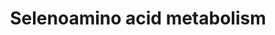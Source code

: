 ---
annotations:
- type: Pathway Ontology
  value: selenoamino acid metabolic pathway
authors:
- ReactomeTeam
- Lindarieswijk
description: Selenium (Se) is a trace element essential for the normal function of
  the body.  Selenoamino acids are defined as those amino acids where selenium has
  been substituted for sulphur.  Selenium and sulphur share many chemical properties
  and so the substitution of normal amino acids with selenoamino acids has little
  effect on protein structure and function.  Both inorganic (selenite, SeO3(2-); and
  selenate, SeO4(2-)) and organic (selenocysteine, Sec; and selenomethionine, SeMet)
  forms of selenium can be introduced in the diet where they are transformed into
  the intermediate selenide (Se(2-)) and then utilized for the <I>de novo</I> synthesis
  of Sec through a phosphorylated intermediate in a tRNA-dependent fashion. The final
  step of Sec formation is catalyzed by O-phosphoseryl-tRNA:selenocysteinyl-tRNA synthase
  (SEPSECS) that converts phosphoseryl-tRNA(Sec) to selenocysteinyl-tRNA(Sec).<br><br>All
  nutritional selenium is metabolised into selenide directly or through methylselenol
  (MeSeH).  Sec liberated from selenoproteins is transformed to Se(2-) by selenocysteine
  lyase (SCLY).  SeMet liberated from general proteins and from free SeMet sources
  is transformed into Se(2-) either through MeSeH by cystathionine gamma-lyase (CTH)
  followed by demethylation (SeMet to CH3SeH to H2Se), or through Sec by SCLY after
  the trans-selenation pathway (SeMet to Sec to H2Se). MeSec is hydrolysed into MeSeH
  by CTH.  Methylseleninic acid (MeSeO2H) is reduced to methylselenol. MeSeH is demethylated
  to Se(2-) for further utilization for selenoprotein synthesis or oxidised to selenite
  (SeO3(2-)) for excretion in the form of selenosugar. Additionally, MeSeH is further
  methylated to dimethylselenide (Me2Se) and trimethylselenonium (Me3Se+) for excretion.  View
  original pathway at [http://www.reactome.org/PathwayBrowser/#DIAGRAM=2408522 Reactome].
last-edited: 2021-01-25
organisms:
- Homo sapiens
redirect_from:
- /index.php/Pathway:WP3791
- /instance/WP3791
schema-jsonld:
- '@context': https://schema.org/
  '@id': https://wikipathways.github.io/pathways/WP3791.html
  '@type': Dataset
  creator:
    '@type': Organization
    name: WikiPathways
  description: Selenium (Se) is a trace element essential for the normal function
    of the body.  Selenoamino acids are defined as those amino acids where selenium
    has been substituted for sulphur.  Selenium and sulphur share many chemical properties
    and so the substitution of normal amino acids with selenoamino acids has little
    effect on protein structure and function.  Both inorganic (selenite, SeO3(2-);
    and selenate, SeO4(2-)) and organic (selenocysteine, Sec; and selenomethionine,
    SeMet) forms of selenium can be introduced in the diet where they are transformed
    into the intermediate selenide (Se(2-)) and then utilized for the <I>de novo</I>
    synthesis of Sec through a phosphorylated intermediate in a tRNA-dependent fashion.
    The final step of Sec formation is catalyzed by O-phosphoseryl-tRNA:selenocysteinyl-tRNA
    synthase (SEPSECS) that converts phosphoseryl-tRNA(Sec) to selenocysteinyl-tRNA(Sec).<br><br>All
    nutritional selenium is metabolised into selenide directly or through methylselenol
    (MeSeH).  Sec liberated from selenoproteins is transformed to Se(2-) by selenocysteine
    lyase (SCLY).  SeMet liberated from general proteins and from free SeMet sources
    is transformed into Se(2-) either through MeSeH by cystathionine gamma-lyase (CTH)
    followed by demethylation (SeMet to CH3SeH to H2Se), or through Sec by SCLY after
    the trans-selenation pathway (SeMet to Sec to H2Se). MeSec is hydrolysed into
    MeSeH by CTH.  Methylseleninic acid (MeSeO2H) is reduced to methylselenol. MeSeH
    is demethylated to Se(2-) for further utilization for selenoprotein synthesis
    or oxidised to selenite (SeO3(2-)) for excretion in the form of selenosugar. Additionally,
    MeSeH is further methylated to dimethylselenide (Me2Se) and trimethylselenonium
    (Me3Se+) for excretion.  View original pathway at [http://www.reactome.org/PathwayBrowser/#DIAGRAM=2408522
    Reactome].
  keywords:
  - 'MNA '
  - 'RPSA '
  - '5.8S rRNA '
  - 'RPS14 '
  - 'GTP '
  - 'RPL22 '
  - INMT
  - 'RPS19 '
  - EEFSEC:GTP
  - ADP
  - SECISBP2
  - 'RPL31 '
  - 'RPL8 '
  - synthetase
  - 'RPS15 '
  - TNXRD1:FAD dimer
  - 'RPS5 '
  - '18S rRNA '
  - PXLP-K284-SEPSECS
  - 'RPL41 '
  - 'FAD '
  - 'RPS27 '
  - 'RPL36A '
  - SeMet
  - 'RPL35A '
  - 'SECISBP2 '
  - 'RPS17 '
  - 'SARS '
  - 'PXLP-K259-SCLY '
  - 'RPL34 '
  - 'RPL3L '
  - Me2Se
  - 'MeHist '
  - 'PXLP-K284-SEPSECS '
  - SELP
  - 'QARS '
  - PAPSe
  - PAPSS1,2
  - bGalNAc
  - 'LARS '
  - tetramer
  - tRNA(Met)
  - PXLP-K212-CTH
  - EEFSEC:GDP
  - 'RPL10A '
  - AdoMet
  - SARS dimer
  - SEPHS2
  - 'Hist '
  - 80S:Met-tRNAi:mRNA:SECISBP2:Sec
  - PSTK:Mg2+
  - 'HNMT '
  - 'RPS13 '
  - MeSeOH
  - 'RPL23 '
  - 'Mg2+ '
  - GSSebGalNac
  - bGalNAc derivative
  - 'IARS '
  - PAPSeR
  - 'RPLP0 '
  - 'RPS10 '
  - 'RPL3 '
  - 'RPL10L '
  - 'RPS3A '
  - 'RPL39L '
  - L-Ser
  - acceptor
  - 'DARS '
  - NADPH
  - 'RPL40 '
  - SeHCys
  - NADP+
  - Ser-tRNA(Sec)
  - 'RPL21 '
  - pyruvic acid
  - '28S rRNA '
  - 'FAU '
  - HSeMT
  - 'RPL28 '
  - AdoHcy
  - 'RPS12 '
  - 'EEFSEC '
  - 'RPS29 '
  - 'RPL22L1 '
  - GSSeH
  - MSDM
  - SeO3(2-)
  - 'RPS4Y1 '
  - 'PAPSS1 '
  - 'RPL5 '
  - 'RPL26L1 '
  - 'Gly '
  - 'RPS4X '
  - 'RPS11 '
  - 'RPS28 '
  - Pi
  - 'GNMT '
  - AMP
  - Ade-Rib
  - AHCY
  - MeSeH
  - 'PXLP-K212-CTH '
  - 'RPL26 '
  - 'Met-tRNAi '
  - 'AIMP2 '
  - H2Se
  - tRNA(Sec)
  - AdoSeMet
  - 'RPS26 '
  - Me3Se+
  - 'RPL17 '
  - 'RPL35 '
  - MeSeHMT
  - MeSebGalNac
  - 'RPS24 '
  - PAP
  - 'Sec '
  - Sep-tRNA(Sec)
  - 'RPL13 '
  - 'Sec-tRNA(Sec) '
  - MeSeO2H
  - 'RPL11 '
  - 'RPL27A '
  - 'RPL24 '
  - 'EEF1E1 '
  - 'RPS15A '
  - H2O
  - 'RPS9 '
  - L-Ala
  - 'RPL36 '
  - 'RPL27 '
  - 'PAPSS2 '
  - 'RPS23 '
  - 'RPL38 '
  - PXLP-K119-CBS
  - 'RPL30 '
  - Sec
  - 'K+ '
  - 'RPL14 '
  - SeMet-tRNA(Met)
  - H2SeO4
  - 'RPL29 '
  - 'MAT1A '
  - 'NAM '
  - 'TXNRD1 '
  - 'heme '
  - 'RPS20 '
  - 'RPL36AL '
  - 'mRNA '
  - 'RPS27A(77-156) '
  - 'RARS '
  - 'RPS21 '
  - 'RPS25 '
  - 'AIMP1(1-312) '
  - GSR-2:FAD dimer
  - AdeSeHCys
  - 'RPL32 '
  - 'GSR-2 '
  - 'RPL15 '
  - 'RPL23A '
  - 'SARC '
  - 'RPL37 '
  - 'PSTK '
  - reduced acceptor
  - 'RPL4 '
  - 'RPS6 '
  - GSH
  - 'RPS8 '
  - 'RPL7A '
  - multienzyme complex
  - aminoacyl-tRNA
  - H+
  - GSSeSG
  - 'RPS2 '
  - SeCysta
  - 'RPL39 '
  - 'RPL9 '
  - GSSG
  - PXLP-K259-SCLY dimer
  - 'RPL12 '
  - MeHist,N1MNA,MeGly
  - NH3
  - PPi
  - Sec-tRNA(Sec):EEFSEC:GTP
  - 'MARS '
  - 'RPL19 '
  - 'RPLP2 '
  - 'PXLP-K119-CBS '
  - 'RPS16 '
  - 'RPS27L '
  - 2-acetamidoglucal
  - '5S rRNA '
  - 80S:Met-tRNAi:mRNA
  - 'RPL13A '
  - 'GDP '
  - 'RPL6 '
  - MeOH
  - 'RPS4Y2 '
  - 'KARS '
  - MeSec
  - Sec-tRNA(Sec)
  - 'RPL18 '
  - 'RPLP1 '
  - ATP
  - 'RPS7 '
  - APSe
  - MetTrans(1)
  - 'RPL10 '
  - 'RPL7 '
  - 80S:Met-tRNAi:mRNA:SECISBP2:Sec-tRNA(Sec):EEFSEC:GTP
  - MAT1A multimers
  - 'RPL37A '
  - 'RPS18 '
  - 'RPL18A '
  - Hist,NAM,Gly
  - 2OBUTA
  - 'EPRS '
  - 'RPS3 '
  - 'NNMT '
  license: CC0
  name: Selenoamino acid metabolism
seo: CreativeWork
title: Selenoamino acid metabolism
wpid: WP3791
---